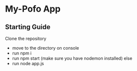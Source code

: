 # My-Pofo App

## Starting Guide

Clone the repository

* move to the directory on console
* run npm i
* run npm start (make sure you have nodemon installed) else
* run node app.js
